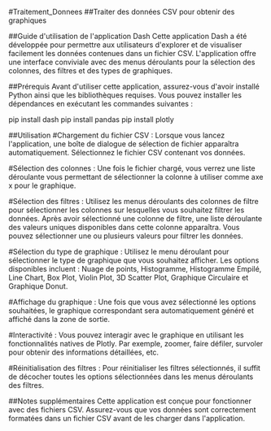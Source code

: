 #Traitement_Donnees
##Traiter des données CSV pour obtenir des graphiques

##Guide d'utilisation de l'application Dash
Cette application Dash a été développée pour permettre aux utilisateurs d'explorer et de visualiser facilement les données contenues dans un fichier CSV. L'application offre une interface conviviale avec des menus déroulants pour la sélection des colonnes, des filtres et des types de graphiques.

##Prérequis
Avant d'utiliser cette application, assurez-vous d'avoir installé Python ainsi que les bibliothèques requises. Vous pouvez installer les dépendances en exécutant les commandes suivantes :

pip install dash 
pip install pandas 
pip install plotly

##Utilisation
#Chargement du fichier CSV :
Lorsque vous lancez l'application, une boîte de dialogue de sélection de fichier apparaîtra automatiquement. Sélectionnez le fichier CSV contenant vos données.

#Sélection des colonnes :
Une fois le fichier chargé, vous verrez une liste déroulante vous permettant de sélectionner la colonne à utiliser comme axe x pour le graphique.

#Sélection des filtres :
Utilisez les menus déroulants des colonnes de filtre pour sélectionner les colonnes sur lesquelles vous souhaitez filtrer les données. Après avoir sélectionné une colonne de filtre, une liste déroulante des valeurs uniques disponibles dans cette colonne apparaîtra. Vous pouvez sélectionner une ou plusieurs valeurs pour filtrer les données.

#Sélection du type de graphique :
Utilisez le menu déroulant pour sélectionner le type de graphique que vous souhaitez afficher. Les options disponibles incluent : Nuage de points, Histogramme, Histogramme Empilé, Line Chart, Box Plot, Violin Plot, 3D Scatter Plot, Graphique Circulaire et Graphique Donut.

#Affichage du graphique :
Une fois que vous avez sélectionné les options souhaitées, le graphique correspondant sera automatiquement généré et affiché dans la zone de sortie.

#Interactivité :
Vous pouvez interagir avec le graphique en utilisant les fonctionnalités natives de Plotly. Par exemple, zoomer, faire défiler, survoler pour obtenir des informations détaillées, etc.

#Réinitialisation des filtres :
Pour réinitialiser les filtres sélectionnés, il suffit de décocher toutes les options sélectionnées dans les menus déroulants des filtres.

##Notes supplémentaires
Cette application est conçue pour fonctionner avec des fichiers CSV. Assurez-vous que vos données sont correctement formatées dans un fichier CSV avant de les charger dans l'application.
